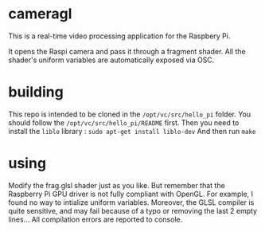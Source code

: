 cameragl
===============

This is a real-time video processing application for the Raspbery Pi.

It opens the Raspi camera and pass it through a fragment shader.
All the shader's uniform variables are automatically exposed via OSC.

# building
This repo is intended to be cloned in the `/opt/vc/src/hello_pi` folder.
You should follow the `/opt/vc/src/hello_pi/README` first.
Then you need to install the `liblo` library :
`sudo apt-get install liblo-dev`
And then run `make`

# using
Modify the frag.glsl shader just as you like.
But remember that the Raspberry Pi GPU driver is not fully compliant with OpenGL.
For example, I found no way to intialize uniform variables.
Moreover, the GLSL compiler is quite sensitive, and may fail because of a typo or removing the last 2 empty lines...
All compilation errors are reported to console.
